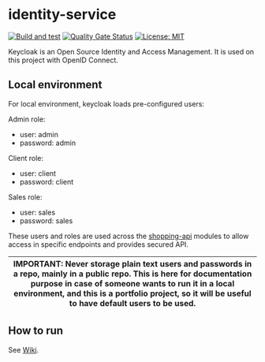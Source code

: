 # identity-service

[![Build and test](https://github.com/shopping-api/identity-service/actions/workflows/identity-ci.yml/badge.svg)](https://github.com/shopping-api/identity-service/actions/workflows/identity-ci.yml) [![Quality Gate Status](https://sonarcloud.io/api/project_badges/measure?project=shopping-api_identity-service&metric=alert_status)](https://sonarcloud.io/summary/new_code?id=shopping-api_identity-service) [![License: MIT](https://img.shields.io/badge/License-MIT-green.svg)](https://github.com/shopping-api/identity-service/blob/main/LICENSE)

Keycloak is an Open Source Identity and Access Management. It is used on this project with OpenID Connect. 

## Local environment
For local environment, keycloak loads pre-configured users:

Admin role:
- user: admin
- password: admin

Client role:
- user: client
- password: client

Sales role:
- user: sales
- password: sales

These users and roles are used across the [shopping-api](https://github.com/shopping-api) modules to allow access in specific endpoints and provides secured API.


| IMPORTANT: Never storage plain text users and passwords in a repo, mainly in a public repo. This is here for documentation purpose in case of someone wants to run it in a local environment, and this is a portfolio project, so it will be useful to have default users to be used. |
|-------------------------------------------------------------------------------------------------------------------------------| 

## How to run

See [Wiki](https://github.com/shopping-api/identity-service/wiki/Keycloak#how-to-run).
